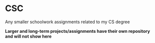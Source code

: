# CSC
Any smaller schoolwork assignments related to my CS degree

**Larger and long-term projects/assignments have their own repository and will not show here**
